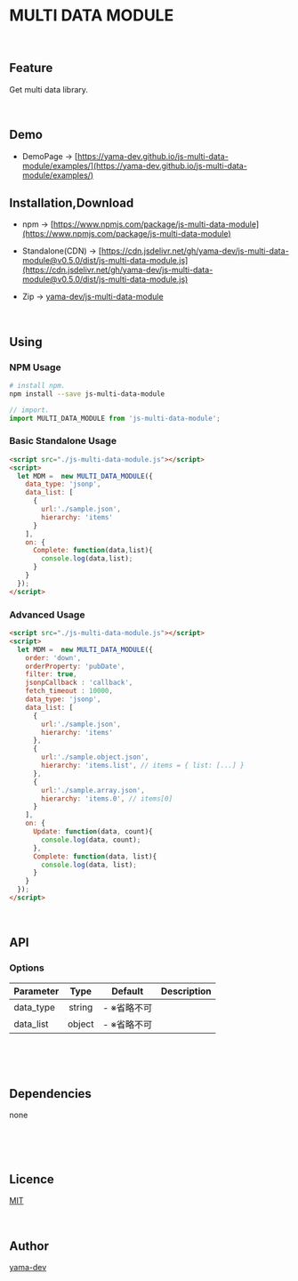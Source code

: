 # MULTI DATA MODULE

<br>

## Feature

Get multi data library.

<br>

## Demo

- DemoPage -> [https://yama-dev.github.io/js-multi-data-module/examples/](https://yama-dev.github.io/js-multi-data-module/examples/)

## Installation,Download

- npm -> [https://www.npmjs.com/package/js-multi-data-module](https://www.npmjs.com/package/js-multi-data-module)

- Standalone(CDN) -> [https://cdn.jsdelivr.net/gh/yama-dev/js-multi-data-module@v0.5.0/dist/js-multi-data-module.js](https://cdn.jsdelivr.net/gh/yama-dev/js-multi-data-module@v0.5.0/dist/js-multi-data-module.js)

- Zip -> [yama-dev/js-multi-data-module](https://github.com/yama-dev/js-multi-data-module/releases/latest)

<br>

## Using

### NPM Usage

``` bash
# install npm.
npm install --save js-multi-data-module
```

``` javascript
// import.
import MULTI_DATA_MODULE from 'js-multi-data-module';
```

### Basic Standalone Usage

``` html
<script src="./js-multi-data-module.js"></script>
<script>
  let MDM =  new MULTI_DATA_MODULE({
    data_type: 'jsonp',
    data_list: [
      {
        url:'./sample.json',
        hierarchy: 'items'
      }
    ],
    on: {
      Complete: function(data,list){
        console.log(data,list);
      }
    }
  });
</script>
```

### Advanced Usage

``` html
<script src="./js-multi-data-module.js"></script>
<script>
  let MDM =  new MULTI_DATA_MODULE({
    order: 'down',
    orderProperty: 'pubDate',
    filter: true,
    jsonpCallback : 'callback',
    fetch_timeout : 10000,
    data_type: 'jsonp',
    data_list: [
      {
        url:'./sample.json',
        hierarchy: 'items'
      },
      {
        url:'./sample.object.json',
        hierarchy: 'items.list', // items = { list: [...] }
      },
      {
        url:'./sample.array.json',
        hierarchy: 'items.0', // items[0]
      }
    ],
    on: {
      Update: function(data, count){
        console.log(data, count);
      },
      Complete: function(data, list){
        console.log(data, list);
      }
    }
  });
</script>
```

<br>

## API

### Options

| Parameter | Type   | Default      | Description |
| :---      | :---:  | :---:        | :---        |
| data_type | string | - ※省略不可 |             |
| data_list | object | - ※省略不可 |             |

<br><br><br>

## Dependencies

none

<br><br><br>

## Licence

[MIT](https://github.com/yama-dev/js-multi-data-module/blob/master/LICENSE)

<br>

## Author

[yama-dev](https://github.com/yama-dev)

